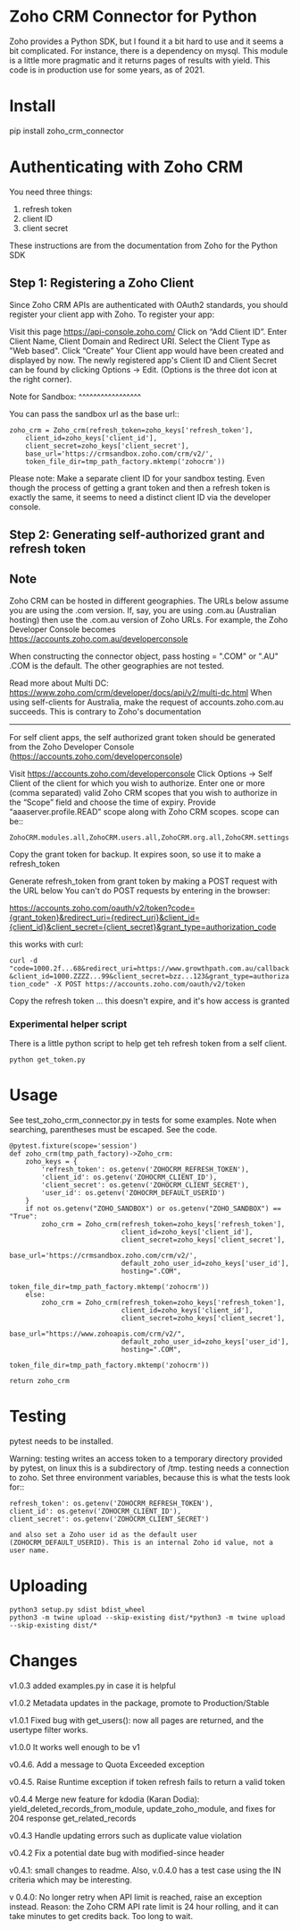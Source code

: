 Zoho CRM Connector for Python
==================

Zoho provides a Python SDK, but I found it a bit hard to use and it seems a bit complicated.
For instance, there is a dependency on mysql.
This module is a little more pragmatic and it returns pages of results with yield.
This code is in production use for some years, as of 2021. 


Install
=======

pip install zoho_crm_connector


Authenticating with Zoho CRM
============================

You need three things:

1. refresh token
2. client ID
3. client secret

These instructions are from the documentation from Zoho for the Python SDK

Step 1: Registering a Zoho Client
---------------------------------

Since Zoho CRM APIs are authenticated with OAuth2 standards, you should register your client app with Zoho. To register your app:

Visit this page https://api-console.zoho.com/
Click on “Add Client ID”.
Enter Client Name, Client Domain and Redirect URI.
Select the Client Type as "Web based".
Click “Create”
Your Client app would have been created and displayed by now.
The newly registered app's Client ID and Client Secret can be found by clicking Options → Edit.
(Options is the three dot icon at the right corner).

Note for Sandbox:
^^^^^^^^^^^^^^^^^

You can pass the sandbox url as the base url::

    zoho_crm = Zoho_crm(refresh_token=zoho_keys['refresh_token'],
        client_id=zoho_keys['client_id'],
        client_secret=zoho_keys['client_secret'],
        base_url='https://crmsandbox.zoho.com/crm/v2/',
        token_file_dir=tmp_path_factory.mktemp('zohocrm'))

Please note: Make a separate client ID for your sandbox testing.
Even though the process of getting a grant token and then a refresh token is exactly the same,
it seems to need a distinct client ID via the developer console.

Step 2: Generating self-authorized grant and refresh token
----------------------------------------------------------

Note
----

Zoho CRM can be hosted in different geographies. The URLs below assume you are using the .com version.
If, say, you are using .com.au (Australian hosting) then use the .com.au version of Zoho URLs.
For example, the Zoho Developer Console becomes https://accounts.zoho.com.au/developerconsole

When constructing the connector object, pass hosting = ".COM" or ".AU"
.COM is the default. 
The other geographies are not tested.


Read more about Multi DC: https://www.zoho.com/crm/developer/docs/api/v2/multi-dc.html
When using self-clients for Australia, make the request of accounts.zoho.com.au succeeds. This is contrary to Zoho's documentation

----

For self client apps, the self authorized grant token should be generated from the Zoho Developer Console (https://accounts.zoho.com/developerconsole)

Visit https://accounts.zoho.com/developerconsole
Click Options → Self Client of the client for which you wish to authorize.
Enter one or more (comma separated) valid Zoho CRM scopes that you wish to authorize in the “Scope” field and choose the time of expiry. Provide “aaaserver.profile.READ” scope along with Zoho CRM scopes.
scope can be::

    ZohoCRM.modules.all,ZohoCRM.users.all,ZohoCRM.org.all,ZohoCRM.settings.all,aaaserver.profile.READ

Copy the grant token for backup. It expires soon, so use it to make a refresh_token

Generate refresh_token from grant token by making a POST request with the URL below
You can't do POST requests by entering  in the browser:

https://accounts.zoho.com/oauth/v2/token?code={grant_token}&redirect_uri={redirect_uri}&client_id={client_id}&client_secret={client_secret}&grant_type=authorization_code

this works with curl:

``curl -d "code=1000.2f...68&redirect_uri=https://www.growthpath.com.au/callback&client_id=1000.ZZZZ...99&client_secret=bzz...123&grant_type=authorization_code" -X POST https://accounts.zoho.com/oauth/v2/token``

Copy the refresh token ... this doesn't expire, and it's how access is granted

### Experimental helper script

There is a little python script to help get teh refresh token from a self client. 

`python get_token.py`

Usage
=====
See test_zoho_crm_connector.py in tests for some examples.
Note when searching, parentheses must be escaped. See the code.


    @pytest.fixture(scope='session')
    def zoho_crm(tmp_path_factory)->Zoho_crm:
        zoho_keys = {
            'refresh_token': os.getenv('ZOHOCRM_REFRESH_TOKEN'),
            'client_id': os.getenv('ZOHOCRM_CLIENT_ID'),
            'client_secret': os.getenv('ZOHOCRM_CLIENT_SECRET'),
            'user_id': os.getenv('ZOHOCRM_DEFAULT_USERID')
        }
        if not os.getenv("ZOHO_SANDBOX") or os.getenv("ZOHO_SANDBOX") == "True":
            zoho_crm = Zoho_crm(refresh_token=zoho_keys['refresh_token'],
                                client_id=zoho_keys['client_id'],
                                client_secret=zoho_keys['client_secret'],
                                base_url='https://crmsandbox.zoho.com/crm/v2/',
                                default_zoho_user_id=zoho_keys['user_id'],
                                hosting=".COM",
                                token_file_dir=tmp_path_factory.mktemp('zohocrm'))
        else:
            zoho_crm = Zoho_crm(refresh_token=zoho_keys['refresh_token'],
                                client_id=zoho_keys['client_id'],
                                client_secret=zoho_keys['client_secret'],
                                base_url="https://www.zohoapis.com/crm/v2/", 
                                default_zoho_user_id=zoho_keys['user_id'],
                                hosting=".COM",
                                token_file_dir=tmp_path_factory.mktemp('zohocrm'))

    return zoho_crm



Testing
=======
pytest needs to be installed.

Warning: testing writes an access token to a temporary directory provided by pytest, on linux this is a subdirectory of /tmp.
testing needs a connection to zoho. Set three environment variables, because this is what the tests look for::

    refresh_token': os.getenv('ZOHOCRM_REFRESH_TOKEN'),
    client_id': os.getenv('ZOHOCRM_CLIENT_ID'),
    client_secret': os.getenv('ZOHOCRM_CLIENT_SECRET')

    and also set a Zoho user id as the default user (ZOHOCRM_DEFAULT_USERID). This is an internal Zoho id value, not a user name.


Uploading
=========
```
python3 setup.py sdist bdist_wheel
python3 -m twine upload --skip-existing dist/*python3 -m twine upload --skip-existing dist/*
```

Changes
========

v1.0.3 added examples.py in case it is helpful

v1.0.2 Metadata updates in the package, promote to Production/Stable

v1.0.1 Fixed bug with get_users(): now all pages are returned, and the usertype filter works.

v1.0.0 It works well enough to be v1

v0.4.6. Add a message to Quota Exceeded exception

v0.4.5. Raise Runtime exception if token refresh fails to return a valid token

v0.4.4 Merge new feature for kdodia (Karan Dodia): yield_deleted_records_from_module, update_zoho_module, and fixes for 204 response get_related_records

v0.4.3 Handle updating errors such as duplicate value violation

v0.4.2 Fix a potential date bug with modified-since header

v0.4.1: small changes to readme. Also, v.0.4.0 has a test case using the IN criteria which may be interesting.

v 0.4.0: No longer retry when API limit is reached, raise an exception instead. 
Reason: the Zoho CRM API rate limit is 24 hour rolling, and it can take minutes to get credits back. Too long to wait.

